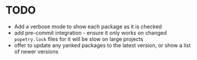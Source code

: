 # TODO

- Add a verbose mode to show each package as it is checked
- add pre-commit integration - ensure it only works on changed `popetry.lock`
  files for it will be slow on large projects
- offer to update any yanked packages to the latest version, or show a list of
  newer versions
